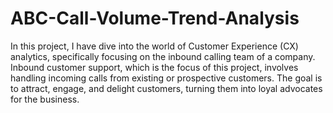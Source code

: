 # ABC-Call-Volume-Trend-Analysis
In this project, I have dive into the world of Customer Experience (CX) analytics,
specifically focusing on the inbound calling team of a company. Inbound customer support, which is the focus of this project, involves handling incoming
calls from existing or prospective customers. The goal is to attract, engage, and delight
customers, turning them into loyal advocates for the business.

